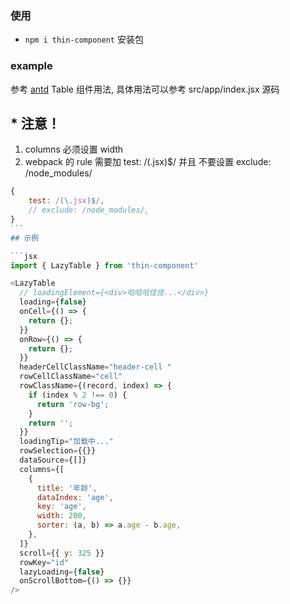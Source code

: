 ### 使用

- `npm i thin-component` 安装包

### example

参考 [antd](https://ant.design/components/table-cn/) Table 组件用法, 具体用法可以参考 src/app/index.jsx 源码

## \* 注意！

1. columns 必须设置 width
2. webpack 的 rule 需要加 test: /(\.jsx)\$/ 并且 不要设置 exclude: /node_modules/

````js
{
    test: /(\.jsx)$/,
    // exclude: /node_modules/,
}
```
## 示例

```jsx
import { LazyTable } from 'thin-component'

<LazyTable
  // loadingElement={<div>哈哈哈佳佳...</div>}
  loading={false}
  onCell={() => {
    return {};
  }}
  onRow={() => {
    return {};
  }}
  headerCellClassName="header-cell "
  rowCellClassName="cell"
  rowClassName={(record, index) => {
    if (index % 2 !== 0) {
      return 'row-bg';
    }
    return '';
  }}
  loadingTip="加载中..."
  rowSelection={{}}
  dataSource={[]}
  columns={[
    {
      title: '年龄',
      dataIndex: 'age',
      key: 'age',
      width: 200,
      sorter: (a, b) => a.age - b.age,
    },
  ]}
  scroll={{ y: 325 }}
  rowKey="id"
  lazyLoading={false}
  onScrollBottom={() => {}}
/>
````
